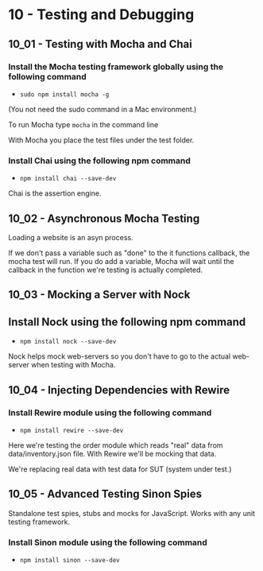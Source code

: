 10 - Testing and Debugging
===========================

10_01 - Testing with Mocha and Chai
------------------------------------

### Install the Mocha testing framework globally using the following command

* `sudo npm install mocha -g` 

(You not need the sudo command in a Mac environment.)

To run Mocha type `mocha` in the command line

With Mocha you place the test files under the test folder.  

### Install Chai using the following npm command

* `npm install chai --save-dev`

Chai is the assertion engine. 

10_02 - Asynchronous Mocha Testing
------------------------------------

Loading a website is an asyn process. 

If we don't pass a variable such as "done" to the it functions callback, the mocha
test will run. If you do add a variable, Mocha will wait until the callback in the 
function we're testing is actually completed. 

10_03 - Mocking a Server with Nock
------------------------------------

## Install Nock using the following npm command

* `npm install nock --save-dev`

Nock helps mock web-servers so you don't have to go to the actual web-server when testing
with Mocha.


10_04 - Injecting Dependencies with Rewire
-------------------------------------------

### Install Rewire module using the following command

* `npm install rewire --save-dev`

Here we're testing the order module which reads "real" data from data/inventory.json file. With Rewire
we'll be mocking that data. 

We're replacing real data with test data for SUT (system under test.)

10_05 - Advanced Testing Sinon Spies
-------------------------------------------

Standalone test spies, stubs and mocks for JavaScript. Works with any unit testing framework.

### Install Sinon module using the following command

* `npm install sinon --save-dev`
